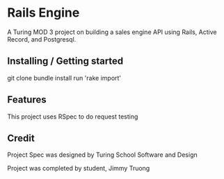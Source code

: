 # Rails Engine

A Turing MOD 3 project on building a sales engine API using Rails, Active Record, and Postgresql.

## Installing / Getting started

git clone
bundle install
run 'rake import'

## Features

This project uses RSpec to do request testing

## Credit

Project Spec was designed by Turing School Software and Design

Project was completed by student, Jimmy Truong
